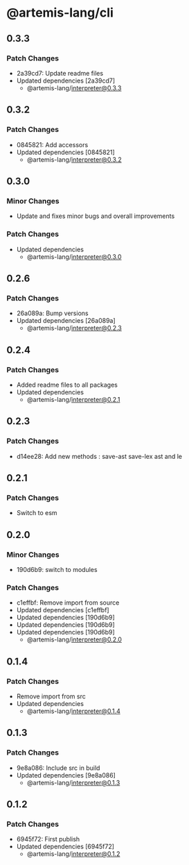 # @artemis-lang/cli

## 0.3.3

### Patch Changes

- 2a39cd7: Update readme files
- Updated dependencies [2a39cd7]
  - @artemis-lang/interpreter@0.3.3

## 0.3.2

### Patch Changes

- 0845821: Add accessors
- Updated dependencies [0845821]
  - @artemis-lang/interpreter@0.3.2

## 0.3.0

### Minor Changes

- Update and fixes minor bugs and overall improvements

### Patch Changes

- Updated dependencies
  - @artemis-lang/interpreter@0.3.0

## 0.2.6

### Patch Changes

- 26a089a: Bump versions
- Updated dependencies [26a089a]
  - @artemis-lang/interpreter@0.2.3

## 0.2.4

### Patch Changes

- Added readme files to all packages
- Updated dependencies
  - @artemis-lang/interpreter@0.2.1

## 0.2.3

### Patch Changes

- d14ee28: Add new methods : save-ast save-lex ast and le

## 0.2.1

### Patch Changes

- Switch to esm

## 0.2.0

### Minor Changes

- 190d6b9: switch to modules

### Patch Changes

- c1effbf: Remove import from source
- Updated dependencies [c1effbf]
- Updated dependencies [190d6b9]
- Updated dependencies [190d6b9]
- Updated dependencies [190d6b9]
  - @artemis-lang/interpreter@0.2.0

## 0.1.4

### Patch Changes

- Remove import from src
- Updated dependencies
  - @artemis-lang/interpreter@0.1.4

## 0.1.3

### Patch Changes

- 9e8a086: Include src in build
- Updated dependencies [9e8a086]
  - @artemis-lang/interpreter@0.1.3

## 0.1.2

### Patch Changes

- 6945f72: First publish
- Updated dependencies [6945f72]
  - @artemis-lang/interpreter@0.1.2
